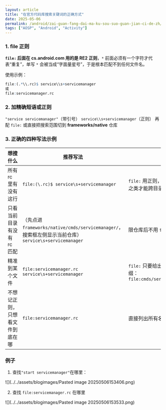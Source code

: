 ```yaml
---
layout: article
title: "在官方代码库搜索关键词的正确方式"
date: 2025-05-06
permalink: /android/zai-guan-fang-dai-ma-ku-sou-suo-guan-jian-ci-de-zh/
tags: ["AOSP", "Android", "Activity"]
---
```


  

### 1. file 正则
**`file:` 后面在 cs.android.com 用的是 RE2 正则**，`*` 前面必须有一个字符才代表“重复”，单写 `*` 会被当成“字面量星号”，于是根本匹配不到任何文件名。

使用示例：

```r
file:(.*\\.rc)$ service\\s+servicemanager 
或
file:servicemanager.rc
```

### 2. 加精确短语或正则
`"service servicemanager"`（带引号）
`service\\s+servicemanager`（正则）
再配 `file:` 或直接把搜索范围切到 **frameworks/native** 仓库

### 3. 正确的四种写法示例

| 想搜什么            | 推荐写法                                                                                 | 说明                                                                      |
| --------------- | ------------------------------------------------------------------------------------ | ----------------------------------------------------------------------- |
| 所有 rc 里有没有这行    | `file:(\.rc)$ service\s+servicemanager`                                              | `file:` 用正则，`.` 不匹配 `/`，所以用 `.*` 或 `[^/]*` 之类才能跨目录。                     |
| 只看当前目录有没有 rc 匹配 | （先点进 `frameworks/native/cmds/servicemanager/`，搜索框左侧显示当前仓库）`service\s+servicemanager` | 限仓库后不用 `file:` 也行，行数少不会淹没。                                              |
| 精准到某个文件         | `file:servicemanager.rc service\s+servicemanager`                                    | `file:` 只要给出完整文件名即可，支持路径前缀：`file:cmds/servicemanager/servicemanager.rc` |
| 不想记正则，只想看文件到底在哪 | `file:servicemanager.rc`                                                             | 直接列出所有名叫 `servicemanager.rc` 的文件。                                       |

### 例子

1. 查找`"start servicemanager"`在哪里：

![](../../assets/blogimages/Pasted image 20250506153406.png)

2. 查找 `file:servicemanager.rc` 在哪里

![](../../assets/blogimages/Pasted image 20250506153533.png)

